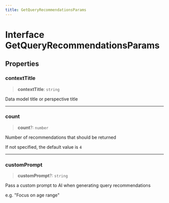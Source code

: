 ```yaml
---
title: GetQueryRecommendationsParams
---
```


# Interface GetQueryRecommendationsParams

## Properties

### contextTitle

> **contextTitle**: `string`

Data model title or perspective title

***

### count

> **count**?: `number`

Number of recommendations that should be returned

If not specified, the default value is `4`

***

### customPrompt

> **customPrompt**?: `string`

Pass a custom prompt to AI when generating query recommendations

e.g. "Focus on age range"
